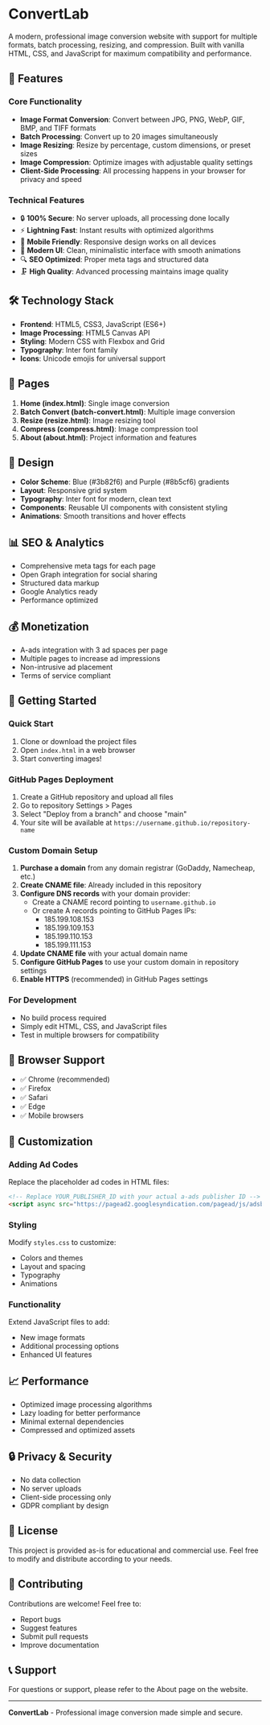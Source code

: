 # ConvertLab

A modern, professional image conversion website with support for multiple formats, batch processing, resizing, and compression. Built with vanilla HTML, CSS, and JavaScript for maximum compatibility and performance.

## 🚀 Features

### Core Functionality
- **Image Format Conversion**: Convert between JPG, PNG, WebP, GIF, BMP, and TIFF formats
- **Batch Processing**: Convert up to 20 images simultaneously
- **Image Resizing**: Resize by percentage, custom dimensions, or preset sizes
- **Image Compression**: Optimize images with adjustable quality settings
- **Client-Side Processing**: All processing happens in your browser for privacy and speed

### Technical Features
- 🔒 **100% Secure**: No server uploads, all processing done locally
- ⚡ **Lightning Fast**: Instant results with optimized algorithms
- 📱 **Mobile Friendly**: Responsive design works on all devices
- 🎨 **Modern UI**: Clean, minimalistic interface with smooth animations
- 🔍 **SEO Optimized**: Proper meta tags and structured data
- 🗜️ **High Quality**: Advanced processing maintains image quality

## 🛠️ Technology Stack

- **Frontend**: HTML5, CSS3, JavaScript (ES6+)
- **Image Processing**: HTML5 Canvas API
- **Styling**: Modern CSS with Flexbox and Grid
- **Typography**: Inter font family
- **Icons**: Unicode emojis for universal support

## 📄 Pages

1. **Home (index.html)**: Single image conversion
2. **Batch Convert (batch-convert.html)**: Multiple image conversion
3. **Resize (resize.html)**: Image resizing tool
4. **Compress (compress.html)**: Image compression tool
5. **About (about.html)**: Project information and features

## 🎨 Design

- **Color Scheme**: Blue (#3b82f6) and Purple (#8b5cf6) gradients
- **Layout**: Responsive grid system
- **Typography**: Inter font for modern, clean text
- **Components**: Reusable UI components with consistent styling
- **Animations**: Smooth transitions and hover effects

## 📊 SEO & Analytics

- Comprehensive meta tags for each page
- Open Graph integration for social sharing
- Structured data markup
- Google Analytics ready
- Performance optimized

## 💰 Monetization

- A-ads integration with 3 ad spaces per page
- Multiple pages to increase ad impressions
- Non-intrusive ad placement
- Terms of service compliant

## 🚀 Getting Started

### Quick Start
1. Clone or download the project files
2. Open `index.html` in a web browser
3. Start converting images!

### GitHub Pages Deployment
1. Create a GitHub repository and upload all files
2. Go to repository Settings > Pages
3. Select "Deploy from a branch" and choose "main"
4. Your site will be available at `https://username.github.io/repository-name`

### Custom Domain Setup
1. **Purchase a domain** from any domain registrar (GoDaddy, Namecheap, etc.)
2. **Create CNAME file**: Already included in this repository
3. **Configure DNS records** with your domain provider:
   - Create a CNAME record pointing to `username.github.io`
   - Or create A records pointing to GitHub Pages IPs:
     - 185.199.108.153
     - 185.199.109.153
     - 185.199.110.153
     - 185.199.111.153
4. **Update CNAME file** with your actual domain name
5. **Configure GitHub Pages** to use your custom domain in repository settings
6. **Enable HTTPS** (recommended) in GitHub Pages settings

### For Development
- No build process required
- Simply edit HTML, CSS, and JavaScript files
- Test in multiple browsers for compatibility

## 📱 Browser Support

- ✅ Chrome (recommended)
- ✅ Firefox
- ✅ Safari
- ✅ Edge
- ✅ Mobile browsers

## 🔧 Customization

### Adding Ad Codes
Replace the placeholder ad codes in HTML files:
```html
<!-- Replace YOUR_PUBLISHER_ID with your actual a-ads publisher ID -->
<script async src="https://pagead2.googlesyndication.com/pagead/js/adsbygoogle.js?client=ca-pub-YOUR_PUBLISHER_ID"></script>
```

### Styling
Modify `styles.css` to customize:
- Colors and themes
- Layout and spacing
- Typography
- Animations

### Functionality
Extend JavaScript files to add:
- New image formats
- Additional processing options
- Enhanced UI features

## 📈 Performance

- Optimized image processing algorithms
- Lazy loading for better performance
- Minimal external dependencies
- Compressed and optimized assets

## 🔒 Privacy & Security

- No data collection
- No server uploads
- Client-side processing only
- GDPR compliant by design

## 📝 License

This project is provided as-is for educational and commercial use. Feel free to modify and distribute according to your needs.

## 🤝 Contributing

Contributions are welcome! Feel free to:
- Report bugs
- Suggest features
- Submit pull requests
- Improve documentation

## 📞 Support

For questions or support, please refer to the About page on the website.

---

**ConvertLab** - Professional image conversion made simple and secure.
